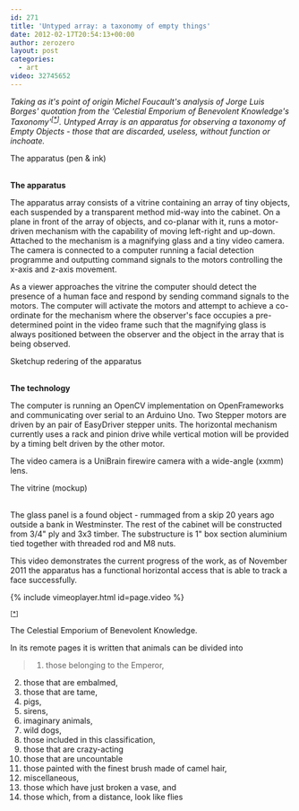 ```yaml
---
id: 271
title: 'Untyped array: a taxonomy of empty things'
date: 2012-02-17T20:54:13+00:00
author: zerozero
layout: post
categories:
  - art
video: 32745652
---
```

_Taking as it's point of origin Michel Foucault's analysis of Jorge Luis Borges' quotation from the &#8216;Celestial Emporium of Benevolent Knowledge's Taxonomy'<sup>[<a name="id394062" href="#ftn.id394062">*</a>]</sup>. Untyped Array is an apparatus for observing a taxonomy of Empty Objects - those that are discarded, useless, without function or inchoate._


<div class="img_row">
	<img class="col three" src="{{ site.baseurl }}/images/uploads/apparatus-drawing.jpg" alt="" title="untyped array"/>
</div>
<div class="col three caption">
	The apparatus (pen & ink)
</div>
<br/>

**The apparatus**

The apparatus array consists of a vitrine containing an array of tiny objects, each suspended by a transparent method mid-way into the cabinet. On a plane in front of the array of objects, and co-planar with it, runs a motor-driven mechanism with the capability of moving left-right and up-down. Attached to the mechanism is a magnifying glass and a tiny video camera. The camera is connected to a computer running a facial detection programme and outputting command signals to the motors controlling the x-axis and z-axis movement.

As a viewer approaches the vitrine the computer should detect the presence of a human face and respond by sending command signals to the motors. The computer will activate the motors and attempt to achieve a co-ordinate for the mechanism where the observer's face occupies a pre-determined point in the video frame such that the magnifying glass is always positioned between the observer and the object in the array that is being observed.

<div class="img_row">
	<img class="col two left" src="{{ site.baseurl }}/images/uploads/vitrine_skp.jpg" alt="" title="vitrine sketchup render"/>
</div>
<div class="col two left caption">
	Sketchup redering of the apparatus
</div>
<br/>

**The technology**

The computer is running an OpenCV implementation on OpenFrameworks and communicating over serial to an Arduino Uno. Two Stepper motors are driven by an pair of EasyDriver stepper units. The horizontal mechanism currently uses a rack and pinion drive while vertical motion will be provided by a timing belt driven by the other motor.

The video camera is a UniBrain firewire camera with a wide-angle (xxmm) lens.

<div class="img_row">
	<img class="col three" src="{{ site.baseurl }}/images/uploads/vitrine_mockup.jpg" alt="" title="The vitrine (mockup)"/>
</div>
<div class="col three caption">
	The vitrine (mockup)
</div>
<br/>

The glass panel is a found object - rummaged from a skip 20 years ago outside a bank in Westminster. The rest of the cabinet will be constructed from 3/4" ply and 3x3 timber. The substructure is 1" box section aluminium tied together with threaded rod and M8 nuts.

This video demonstrates the current progress of the work, as of November 2011 the apparatus has a functional horizontal access that is able to track a face successfully.


{% include vimeoplayer.html id=page.video %}
  <br/>

  
<sup>[<a name="ftn.id394062" href="#id394062">*</a>]</sup>
  
The Celestial Emporium of Benevolent Knowledge.

In its remote pages it is written that animals can be divided into

>  1. those belonging to the Emperor,
  2. those that are embalmed,
  3. those that are tame,
  4. pigs,
  5. sirens,
  6. imaginary animals,
  7. wild dogs,
  8. those included in this classification,
  9. those that are crazy-acting
 10. those that are uncountable
 11. those painted with the finest brush made of camel hair,
 12. miscellaneous,
 13. those which have just broken a vase, and
 14. those which, from a distance, look like flies
